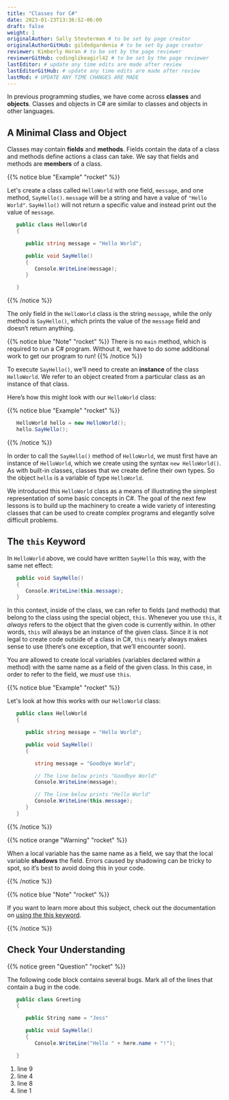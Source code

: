 ```yaml
---
title: "Classes for C#"
date: 2023-01-23T13:36:52-06:00
draft: false
weight: 1
originalAuthor: Sally Steuterman # to be set by page creator
originalAuthorGitHub: gildedgardenia # to be set by page creator
reviewer: Kimberly Horan # to be set by the page reviewer
reviewerGitHub: codinglikeagirl42 # to be set by the page reviewer
lastEditor: # update any time edits are made after review
lastEditorGitHub: # update any time edits are made after review
lastMod: # UPDATE ANY TIME CHANGES ARE MADE
---
```


In previous programming studies, we have come across **classes** and
**objects**. Classes and objects in C# are similar to classes and objects in
other languages.

## A Minimal Class and Object

Classes may contain **fields** and **methods**. Fields contain the data of a
class and methods define actions a class can take. We say that fields and
methods are **members** of a class.

{{% notice blue "Example" "rocket" %}}

   Let's create a class called `HelloWorld` with one field, `message`, and one method, `SayHello()`.
   `message` will be a string and have a value of `"Hello World"`.
   `SayHello()` will not return a specific value and instead print out the value of `message`.

   ```csharp {linenos=table}
      public class HelloWorld 
      {

         public string message = "Hello World";

         public void SayHello() 
         {
            Console.WriteLine(message);
         }

      }
   ```

{{% /notice %}}

The only field in the `HelloWorld` class is the string `message`, while the
only method is `SayHello()`, which prints the value of the `message` field
and doesn’t return anything.

{{% notice blue "Note" "rocket" %}}
   There is no `main` method, which is required to run a C# program.
   Without it, we have to do some additional work to get our program to run!
{{% /notice %}}

To execute `SayHello()`, we’ll need to create an **instance** of the
class `HelloWorld`. We refer to an object created from a particular class as
an instance of that class.

Here’s how this might look with our `HelloWorld` class:

{{% notice blue "Example" "rocket" %}}

   ```csharp {linenos=table}
      HelloWorld hello = new HelloWorld();
      hello.SayHello();
   ```

{{% /notice %}}

In order to call the `SayHello()` method of `HelloWorld`, we must
first have an instance of `HelloWorld`, which we create using the
syntax `new HelloWorld()`. As with built-in classes, classes that we
create define their own types. So the object `hello` is a variable of
type `HelloWorld`.

We introduced this `HelloWorld` class as a means of illustrating the simplest
representation of some basic concepts in C#. The goal of the next few
lessons is to build up the machinery to create a wide variety of
interesting classes that can be used to create complex programs and
elegantly solve difficult problems.

## The `this` Keyword

In `HelloWorld` above, we could have written `SayHello` this way,
with the same net effect:

```csharp {linenos=table, linenostart=6}
   public void SayHello() 
   {
      Console.WriteLine(this.message);
   }
```

In this context, inside of the class, we can refer to fields (and
methods) that belong to the class using the special object, `this`.
Whenever you use `this`, it *always* refers to the object that the
given code is currently within. In other words, `this` will always be
an instance of the given class. Since it is not legal to create code
outside of a class in C#, `this` nearly always makes sense to use
(there’s one exception, that we’ll encounter soon).

You are allowed to create local variables (variables declared
within a method) with the same name as a field of the given class. In
this case, in order to refer to the field, we *must* use `this`.

{{% notice blue "Example" "rocket" %}}

   Let's look at how this works with our ``HelloWorld`` class:

   ```csharp {linenos=table}
      public class HelloWorld 
      {

         public string message = "Hello World";

         public void SayHello() 
         {

            string message = "Goodbye World";

            // The line below prints "Goodbye World"
            Console.WriteLine(message);

            // The line below prints "Hello World"
            Console.WriteLine(this.message);
         }
      }
   ```

{{% /notice %}}

{{% notice orange "Warning" "rocket" %}}

   When a local variable has the same name as a field, we say that the
   local variable **shadows** the field. Errors caused by shadowing can be
   tricky to spot, so it’s best to avoid doing this in your code.

{{% /notice %}}

{{% notice blue "Note" "rocket" %}}

   If you want to learn more about this subject, check out the documentation on [using the this keyword]( https://docs.microsoft.com/en-us/dotnet/csharp/language-reference/keywords/this).

{{% /notice %}}

## Check Your Understanding

{{% notice green "Question" "rocket" %}}

   The following code block contains several bugs. Mark all of the lines that contain a bug in the code.

   ```csharp {linenos=table}
      public class Greeting 
      {

         public String name = "Jess"

         public void SayHello() 
         {
            Console.WriteLine("Hello " + here.name + "!");

      }
   ```

   1. line 9
   1. line 4
   1. line 8
   1. line 1

<!-- lines 4, 8 and 9 all have bugs. -->